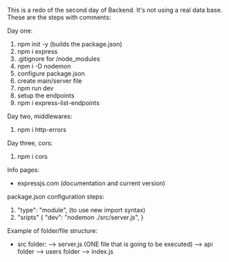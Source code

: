 This is a redo of the second day of Backend. It's not using a real data base. These are the steps with comments:

Day one:

1. npm init -y (builds the package.json)
2. npm i express
3. .gitignore for /node_modules
4. npm i -D nodemon
5. configure package.json
6. create main/server file
7. npm run dev
8. setup the endpoints
9. npm i express-list-endpoints

Day two, middlewares:

1. npm i http-errors

Day three, cors:

1. npm i cors

Info pages:

- expressjs.com (documentation and current version)

package.json configuration steps:

1. "type": "module", (to use new import syntax)
2. "sripts" {
   "dev": "nodemon ./src/server.js",
   }

Example of folder/file structure:

- src folder:
  --> server.js (ONE file that is going to be executed)
  --> api folder
  --> users folder
  --> index.js
